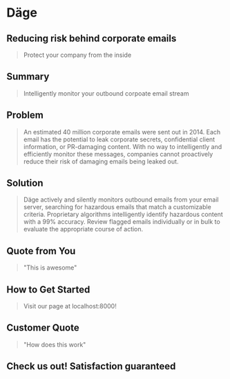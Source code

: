 # Däge #
 
## Reducing risk behind corporate emails ##
  > Protect your company from the inside

## Summary ##
  > Intelligently monitor your outbound corpoate email stream

## Problem ##
  > An estimated 40 million corporate emails were sent out in 2014. Each email has the potential to leak corporate secrets, confidential client information, or PR-damaging content. With no way to intelligently and efficiently monitor these messages, companies cannot proactively reduce their risk of damaging emails being leaked out.

## Solution ##
  > Däge actively and silently monitors outbound emails from your email server, searching for hazardous emails that match a customizable criteria. Proprietary algorithms intelligently identify hazardous content with a 99% accuracy. Review flagged emails individually or in bulk to evaluate the appropriate course of action.
   
## Quote from You ##
  > "This is awesome"

## How to Get Started ##
  > Visit our page at localhost:8000!

## Customer Quote ##
  > "How does this work"

## Check us out! Satisfaction guaranteed ##
